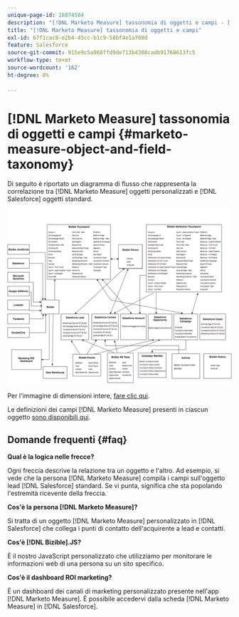 ```yaml
---
unique-page-id: 18874584
description: "[!DNL Marketo Measure] tassonomia di oggetti e campi - [!DNL Marketo Measure]"
title: "[!DNL Marketo Measure] tassonomia di oggetti e campi"
exl-id: 67f1cac8-e2b4-45cc-b1c9-58bf4e1a760d
feature: Salesforce
source-git-commit: 915e9c5a968ffd9de713b4308cadb91768613fc5
workflow-type: tm+mt
source-wordcount: '162'
ht-degree: 0%

---
```


# [!DNL Marketo Measure] tassonomia di oggetti e campi {#marketo-measure-object-and-field-taxonomy}

Di seguito è riportato un diagramma di flusso che rappresenta la correlazione tra [!DNL Marketo Measure] oggetti personalizzati e [!DNL Salesforce] oggetti standard.

![](assets/1-2.png)

Per l&#39;immagine di dimensioni intere, [fare clic qui](assets/bizible-object-and-field-taxonomy-graph-full.png).

Le definizioni dei campi [!DNL Marketo Measure] presenti in ciascun oggetto [ sono disponibili qui](/help/introduction-to-marketo-measure/overview-resources/glossary-of-marketo-measure-fields.md).

## Domande frequenti {#faq}

**Qual è la logica nelle frecce?**

Ogni freccia descrive la relazione tra un oggetto e l&#39;altro. Ad esempio, si vede che la persona [!DNL Marketo Measure] compila i campi sull&#39;oggetto lead [!DNL Salesforce] standard. Se vi punta, significa che sta popolando l&#39;estremità ricevente della freccia.

**Cos&#39;è la persona [!DNL Marketo Measure]?**

Si tratta di un oggetto [!DNL Marketo Measure] personalizzato in [!DNL Salesforce] che collega i punti di contatto dell&#39;acquirente a lead e contatti.

**Cos&#39;è [!DNL Bizible].JS?**

È il nostro JavaScript personalizzato che utilizziamo per monitorare le informazioni web di una persona su un sito specifico.

**Cos&#39;è il dashboard ROI marketing?**

È un dashboard dei canali di marketing personalizzato presente nell&#39;app [!DNL Marketo Measure]. È possibile accedervi dalla scheda [!DNL Marketo Measure] in [!DNL Salesforce].
